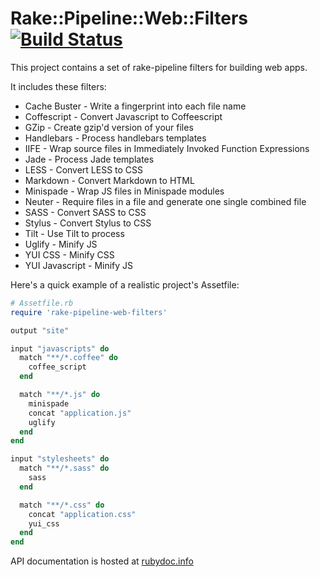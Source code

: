 # Rake::Pipeline::Web::Filters [![Build Status](https://secure.travis-ci.org/wycats/rake-pipeline-web-filters.png?branch=master)](http://travis-ci.org/wycats/rake-pipeline-web-filters)

This project contains a set of rake-pipeline filters for building web
apps. 

It includes these filters:

* Cache Buster - Write a fingerprint into each file name
* Coffescript - Convert Javascript to Coffeescript
* GZip - Create gzip'd version of your files
* Handlebars - Process handlebars templates
* IIFE - Wrap source files in Immediately Invoked Function Expressions
* Jade - Process Jade templates
* LESS - Convert LESS to CSS
* Markdown - Convert Markdown to HTML
* Minispade - Wrap JS files in Minispade modules
* Neuter - Require files in a file and generate one single combined file
* SASS - Convert SASS to CSS
* Stylus - Convert Stylus to CSS
* Tilt - Use Tilt to process 
* Uglify - Minify JS
* YUI CSS - Minify CSS
* YUI Javascript - Minify JS

Here's a quick example of a realistic project's Assetfile:

```ruby
# Assetfile.rb
require 'rake-pipeline-web-filters'

output "site"

input "javascripts" do
  match "**/*.coffee" do
    coffee_script
  end

  match "**/*.js" do
    minispade
    concat "application.js"
    uglify
  end
end

input "stylesheets" do
  match "**/*.sass" do
    sass
  end

  match "**/*.css" do
    concat "application.css"
    yui_css
  end
end
```

API documentation is hosted at
<a href="http://rubydoc.info/github/wycats/rake-pipeline-web-filters/master/file/README.yard">rubydoc.info</a>
